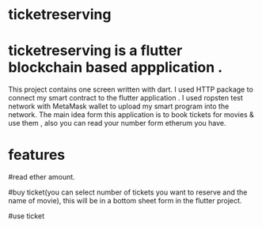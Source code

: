 # ticketreserving

# ticketreserving is a flutter blockchain based appplication .
This project contains one screen written with dart. 
I used HTTP package to connect my smart contract to the flutter application . 
I used ropsten test network with MetaMask wallet to upload my smart program into the network. 
The main idea form this application is to book tickets for movies & use them , also you can read your number form etherum you have.


# features 
#read ether amount.

#buy ticket(you can select number of tickets you want to reserve and the name of movie), this will be in a bottom sheet form in the flutter project.

#use ticket
